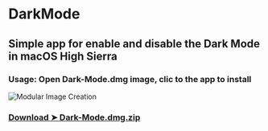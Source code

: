 # DarkMode

## Simple app for enable and disable the Dark Mode in macOS High Sierra

### Usage: Open Dark-Mode.dmg image, clic to the app to install


![Modular Image Creation](https://i62.servimg.com/u/f62/18/50/18/69/sans_t92.png)


### [Download ➤ Dark-Mode.dmg.zip]()


